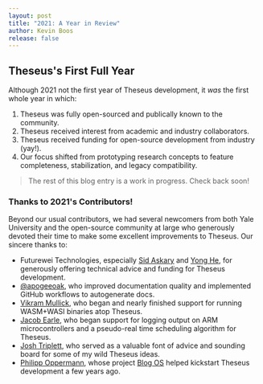 ```yaml
---
layout: post
title: "2021: A Year in Review"
author: Kevin Boos
release: false
---
```


## Theseus's First Full Year 

Although 2021 not the first year of Theseus development, it _was_ the first whole year in which:
1. Theseus was fully open-sourced and publically known to the community.
2. Theseus received interest from academic and industry collaborators.
3. Theseus received funding for open-source development from industry (yay!).
4. Our focus shifted from prototyping research concepts to feature completeness, stabilization, and legacy compatibility.


> The rest of this blog entry is a work in progress. Check back soon!


<!-- ### Adding more features -->



<!-- ### Legacy compatibility -->



### Thanks to 2021's Contributors!

Beyond our usual contributors, we had several newcomers from both Yale University and the open-source community at large who generously devoted their time to make some excellent improvements to Theseus. 
Our sincere thanks to:
 * Futurewei Technologies, especially [Sid Askary](https://www.linkedin.com/in/sid-askary-21a962) and [Yong He](https://www.linkedin.com/in/yong-he-1334902), for generously offering technical advice and funding for Theseus development.
 * [@apogeeoak](https://github.com/apogeeoak), who improved documentation quality and implemented GitHub workflows to autogenerate docs.
 * [Vikram Mullick](https://github.com/vikrammullick), who began and nearly finished support for running WASM+WASI binaries atop Theseus.
 * [Jacob Earle](https://github.com/jacob-earle), who began support for logging output on ARM microcontrollers and a pseudo-real time scheduling algorithm for Theseus.
 * [Josh Triplett](https://github.com/joshtriplett), who served as a valuable font of advice and sounding board for some of my wild Theseus ideas.
 * [Philipp Oppermann](https://github.com/phil-opp), whose project [Blog OS](https://os.phil-opp.com/) helped kickstart Theseus development a few years ago.
